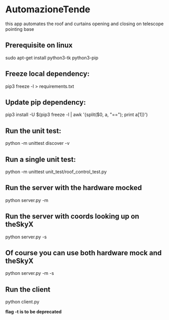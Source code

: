 # AutomazioneTende
this app automates the roof and curtains opening and closing on telescope pointing base

## Prerequisite on linux
sudo apt-get install python3-tk python3-pip

## Freeze local dependency:
pip3 freeze -l > requirements.txt

## Update pip dependency:
pip3 install -U $(pip3 freeze -l | awk '{split($0, a, "=="); print a[1]}')

## Run the unit test:
python -m unittest discover -v

## Run a single unit test:
python -m unittest unit_test/roof_control_test.py

## Run the server with the hardware mocked
python server.py -m

## Run the server with coords looking up on theSkyX
python server.py -s

## Of course you can use both hardware mock and theSkyX
python server.py -m -s

## Run the client ##
python client.py

**flag -t is to be deprecated**
